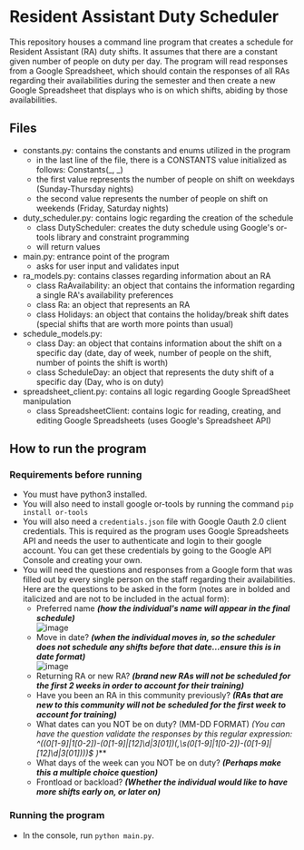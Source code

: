 # Resident Assistant Duty Scheduler
This repository houses a command line program that creates a schedule for Resident Assistant (RA) duty shifts. It assumes that there are a constant given number of people on duty per day. 
The program will read responses from a Google Spreadsheet, which should contain the responses of all RAs regarding their availabilities during the semester and then 
create a new Google Spreadsheet that displays who is on which shifts, abiding by those availabilities.

## Files
- constants.py: contains the constants and enums utilized in the program
  - in the last line of the file, there is a CONSTANTS value initialized as follows: Constants(_, _)
  - the first value represents the number of people on shift on weekdays (Sunday-Thursday nights)
  - the second value represents the number of people on shift on weekends (Friday, Saturday nights)
- duty_scheduler.py: contains logic regarding the creation of the schedule
  - class DutyScheduler: creates the duty schedule using Google's or-tools library and constraint programming
  - will return values
- main.py: entrance point of the program
  - asks for user input and validates input
- ra_models.py: contains classes regarding information about an RA
  - class RaAvailability: an object that contains the information regarding a single RA's availability preferences
  - class Ra: an object that represents an RA
  - class Holidays: an object that contains the holiday/break shift dates (special shifts that are worth more points than usual)
- schedule_models.py:
  - class Day: an object that contains information about the shift on a specific day (date, day of week, number of people on the shift, number of points the shift is worth)
  - class ScheduleDay: an object that represents the duty shift of a specific day (Day, who is on duty)
- spreadsheet_client.py: contains all logic regarding Google SpreadSheet manipulation
  - class SpreadsheetClient: contains logic for reading, creating, and editing Google Spreadsheets (uses Google's Spreadsheet API)

## How to run the program
### Requirements before running
- You must have python3 installed.
- You will also need to install google or-tools by running the command
  `pip install or-tools`
- You will also need a `credentials.json` file with Google Oauth 2.0 client credentials. This is required as the program uses Google Spreadsheets API and needs the user
  to authenticate and login to their google account. You can get these credentials by going to the Google API Console and creating your own.
- You will need the questions and responses from a Google form that was filled out by every single person on the staff regarding their availabilities. Here are the questions to be asked in the form (notes are in bolded and italicized and are not to be included in the actual form):
  - Preferred name ***(how the individual's name will appear in the final schedule)***  
    ![image](https://github.com/user-attachments/assets/71d2c09d-cef2-4c0e-9a67-8cac6e3700da)
  - Move in date? ***(when the individual moves in, so the scheduler does not schedule any shifts before that date...ensure this is in date format)***  
    ![image](https://github.com/user-attachments/assets/6e5b1da1-2692-4d07-88b9-5f5e2d956d2d)
  - Returning RA or new RA? ***(brand new RAs will not be scheduled for the first 2 weeks in order to account for their training)***
  - Have you been an RA in this community previously? ***(RAs that are new to this community will not be scheduled for the first week to account for training)***
  - What dates can you NOT be on duty? (MM-DD FORMAT) ***(You can have the question validate the responses by this regular expression: ^((0[1-9]|1[0-2])-(0[1-9]|[12]\d|3[01])(,\s*(0[1-9]|1[0-2])-(0[1-9]|[12]\d|3[01]))*)$ )***
  - What days of the week can you NOT be on duty? ***(Perhaps make this a multiple choice question)***
  - Frontload or backload? ***(Whether the individual would like to have more shifts early on, or later on)***


### Running the program
- In the console, run `python main.py`.


      
